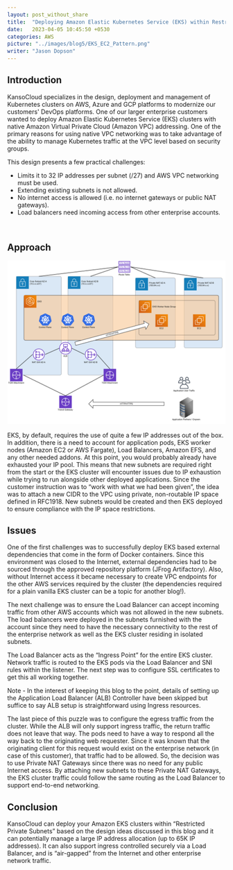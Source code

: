 ```yaml
---
layout: post_without_share
title:  "Deploying Amazon Elastic Kubernetes Service (EKS) within Restricted Private Subnets"
date:   2023-04-05 10:45:50 +0530
categories: AWS
picture: "../images/blog5/EKS_EC2_Pattern.png"
writer: "Jason Dopson"
---
```



## **Introduction**
KansoCloud specializes in the design, deployment and management of Kubernetes clusters on AWS, Azure and GCP platforms to modernize our customers' DevOps platforms. One of our larger enterprise customers wanted to deploy Amazon Elastic Kubernetes Service (EKS) clusters with native Amazon Virtual Private Cloud (Amazon VPC) addressing.  One of the primary reasons for using native VPC networking was to take advantage of the ability to manage Kubernetes traffic at the VPC level based on security groups.

This design presents a few practical challenges:       
* Limits it to 32 IP addresses per subnet (/27) and AWS VPC networking must be used.  
* Extending existing subnets is not allowed.  
* No internet access is allowed (i.e. no internet gateways or public NAT gateways).  
* Load balancers need incoming access from other enterprise accounts.  
<br>

## **Approach**


<img src="images\blog5\EKS_EC2_Pattern.png" width="100%" height="50%" alt="EKS_EC2_pattern">

EKS, by default, requires the use of quite a few IP addresses out of the box.  In addition, there is a need to account for application pods, EKS worker nodes (Amazon EC2 or AWS Fargate), Load Balancers, Amazon EFS, and any other needed addons.  At this point, you would probably already have exhausted your IP pool. This means that new subnets are required right from the start or the EKS cluster will encounter issues due to IP exhaustion while trying to run alongside other deployed applications.  Since the customer instruction was to “work with what we had been given”, the idea was to attach a new CIDR to the VPC using private, non-routable IP space defined in RFC1918.  New subnets would be created and then EKS deployed to ensure compliance with the IP space restrictions.



## **Issues**
One of the first challenges was to successfully deploy EKS based external dependencies that come in the form of Docker containers.  Since this environment was closed to the Internet, external dependencies had to be sourced through the approved repository platform (JFrog Artifactory).  Also, without Internet access it became necessary to create VPC endpoints for the other AWS services required by the cluster (the dependencies required for a plain vanilla EKS cluster can be a topic for another blog!).    

The next challenge was to ensure the Load Balancer can accept incoming traffic from other AWS accounts which was not allowed in the new subnets.  The load balancers were deployed in the subnets furnished with the account since they need to have the necessary connectivity to the rest of the enterprise network as well as the EKS cluster residing in isolated subnets.

The Load Balancer acts as the “Ingress Point” for the entire EKS cluster.  Network traffic is routed to the EKS pods via the Load Balancer and SNI rules within the listener.  The next step was to configure SSL certificates to get this all working together.  

Note - In the interest of keeping this blog to the point, details of setting up the Application Load Balancer (ALB) Controller have been skipped but suffice to say ALB setup is straightforward using Ingress resources.  

The last piece of this puzzle was to configure the egress traffic from the cluster.  While the ALB will only support ingress traffic, the return traffic does not leave that way.  The pods need to have a way to  respond all the way back to the originating web requester.  Since it was known that the originating client for this request would exist on the enterprise network (in case of this customer), that traffic had to be allowed.  So, the decision was to  use Private NAT Gateways since there was no need for any public Internet access.  By attaching new subnets to these Private NAT Gateways, the EKS cluster traffic could follow the same routing as the Load Balancer to support end-to-end networking.


## **Conclusion**
KansoCloud can deploy your Amazon EKS clusters within “Restricted Private Subnets” based on the design ideas discussed in this blog and it can potentially manage a large IP address allocation (up to 65K IP addresses). It can also support ingress controlled securely via a Load Balancer, and is “air-gapped” from the Internet and other enterprise network traffic.

